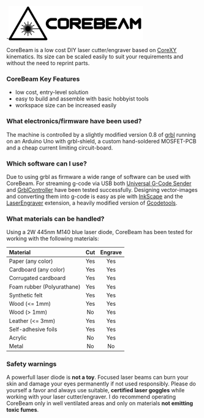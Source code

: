 -![CoreBeam Logo](/logo/corebeam-logo-github.png)

CoreBeam is a low cost DIY laser cutter/engraver based on [CoreXY](http://corexy.com/) kinematics. Its size can be scaled easily to suit your requirements and without the need to reprint parts.

### CoreBeam Key Features
- low cost, entry-level solution
- easy to build and assemble with basic hobbyist tools
- workspace size can be increased easily

### What electronics/firmware have been used?
The machine is controlled by a slightly modified version 0.8 of [grbl](http://www.github.com/grbl/grbl/) running on an Arduino Uno with grbl-shield, a custom hand-soldered MOSFET-PCB and a cheap current limiting circuit-board.

### Which software can I use?
Due to using grbl as firmware a wide range of software can be used with CoreBeam. For streaming g-code via USB both [Universal G-Code Sender](https://github.com/winder/Universal-G-Code-Sender) and [GrblController](https://github.com/zapmaker/GrblHoming) have been tested successfully. Designing vector-images and converting them into g-code is easy as pie with [InkScape](https://inkscape.org) and the [LaserEngraver](http://www.slackersdelight.com/instructables/laserengraver.zip) extension, a heavily modified version of [Gcodetools](http://www.cnc-club.ru/forum/viewtopic.php?f=15&p=101).

### What materials can be handled?
Using a 2W 445nm M140 blue laser diode, CoreBeam has been tested for working with the following materials:

| Material | Cut | Engrave |
| :------------- | :-------------: | :-------------: |
| Paper (any color) | Yes | Yes |
| Cardboard (any color) | Yes | Yes |
| Corrugated cardboard | Yes | Yes |
| Foam rubber (Polyurathane) | Yes | Yes |
| Synthetic felt | Yes | Yes |
| Wood (<= 1mm) | Yes | Yes |
| Wood (> 1mm) | No | Yes |
| Leather (<= 3mm) | Yes | Yes |
| Self-adhesive foils | Yes | Yes |
| Acrylic | No | Yes |
| Metal | No | No |

### Safety warnings
A powerfull laser diode is **not a toy**. Focused laser beams can burn your skin and damage your eyes permanently if not used responsibly. Please do yourself a favor and always use suitable, **certified laser goggles** while working with your laser cutter/engraver.
I do recommend operating CoreBeam only in well ventilated areas and only on materials **not emitting toxic fumes**.
